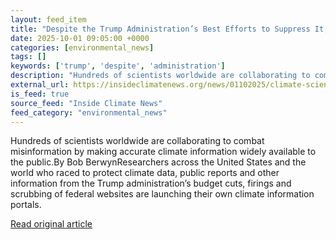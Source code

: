 ```yaml
---
layout: feed_item
title: "Despite the Trump Administration’s Best Efforts to Suppress It, Climate Science Is Alive and Well Online"
date: 2025-10-01 09:05:00 +0000
categories: [environmental_news]
tags: []
keywords: ['trump', 'despite', 'administration']
description: "Hundreds of scientists worldwide are collaborating to combat misinformation by making accurate climate information widely available to the public"
external_url: https://insideclimatenews.org/news/01102025/climate-science-available-online/
is_feed: true
source_feed: "Inside Climate News"
feed_category: "environmental_news"
---
```


Hundreds of scientists worldwide are collaborating to combat misinformation by making accurate climate information widely available to the public.By Bob BerwynResearchers across the United States and the world who raced to protect climate data, public reports and other information from the Trump administration’s budget cuts, firings and scrubbing of federal websites are launching their own climate information portals.

[Read original article](https://insideclimatenews.org/news/01102025/climate-science-available-online/)
